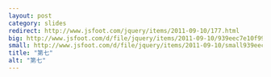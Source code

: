 ```yaml
---
layout: post
category: slides
redirect: http://www.jsfoot.com/jquery/items/2011-09-10/177.html
big: http://www.jsfoot.com/d/file/jquery/items/2011-09-10/939eec7e10f99c541febcef39202b308.jpg
small: http://www.jsfoot.com/d/file/jquery/items/2011-09-10/small939eec7e10f99c541febcef39202b308.jpg
title: "第七"
alt: "第七"
---
```

